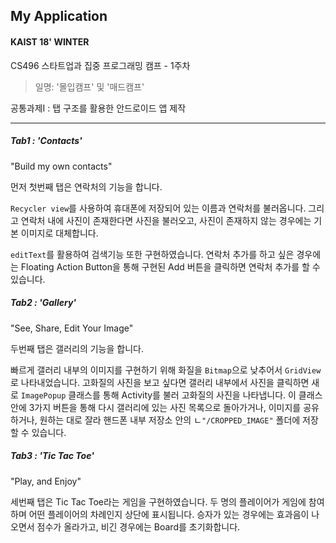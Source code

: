 ## My Application

#### KAIST 18' WINTER

CS496 스타트업과 집중 프로그래밍 캠프 - 1주차

>	일명: '몰입캠프' 및 '매드캠프'

공통과제I : 탭 구조를 활용한 안드로이드 앱 제작

----------------------------
##### Tab1 : 'Contacts'

"Build my own contacts"

먼저 첫번째 탭은 연락처의 기능을 합니다. 

```Recycler view```를 사용하여 휴대폰에 저장되어 있는 이름과 연락처를 불러옵니다. 그리고 연락처 내에 사진이 존재한다면 사진을 불러오고, 사진이 존재하지 않는 경우에는 기본 이미지로 대체합니다. 

```editText```를 활용하여 검색기능 또한 구현하였습니다. 연락처 추가를 하고 싶은 경우에는 Floating Action Button을 통해 구현된 Add 버튼을 클릭하면 연락처 추가를 할 수 있습니다.

##### Tab2 : 'Gallery'

"See, Share, Edit Your Image"

두번째 탭은 갤러리의 기능을 합니다. 

빠르게 갤러리 내부의 이미지를 구현하기 위해 화질을 ```Bitmap```으로 낮추어서 ```GridView```로 나타내었습니다. 고화질의 사진을 보고 싶다면 갤러리 내부에서 사진을 클릭하면 새로 ```ImagePopup``` 클래스를 통해 Activity를 불러 고화질의 사진을 나타냅니다. 이 클래스 안에 3가지 버튼을 통해 다시 갤러리에 있는 사진 목록으로 돌아가거나, 이미지를 공유하거나, 원하는 대로 잘라 핸드폰 내부 저장소 안의 ㄴ```"/CROPPED_IMAGE"``` 폴더에 저장할 수 있습니다.


##### Tab3 : 'Tic Tac Toe'

"Play, and Enjoy"

세번째 탭은 Tic Tac Toe라는 게임을 구현하였습니다. 두 명의 플레이어가 게임에 참여하며 어떤 플레이어의 차례인지 상단에 표시됩니다. 승자가 있는 경우에는 효과음이 나오면서 점수가 올라가고, 비긴 경우에는 Board를 초기화합니다.


